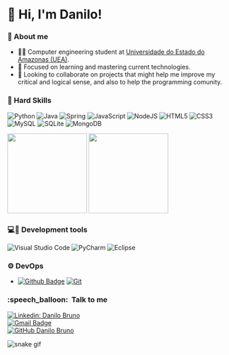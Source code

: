 # 👦 Hi, I'm Danilo! 

### 🙋 About me

- 👨‍🏫 Computer engineering student at <a href=https://www1.uea.edu.br/event.php rel=external target=_blank >Universidade do Estado do Amazonas (UEA)</a>.
- 👀 Focused on learning and mastering current technologies.
- 💞️ Looking to collaborate on projects that might help me improve my critical and logical sense, and also to help the programming comunity.

### 🚀 Hard Skills

![Python](https://img.shields.io/badge/python-3670A0?style=for-the-badge&logo=python&logoColor=ffdd54)
![Java](https://img.shields.io/badge/java-%23ED8B00.svg?style=for-the-badge&logo=openjdk&logoColor=white)
![Spring](https://img.shields.io/badge/spring-%236DB33F.svg?style=for-the-badge&logo=spring&logoColor=white)
![JavaScript](https://img.shields.io/badge/javascript-%23323330.svg?style=for-the-badge&logo=javascript&logoColor=%23F7DF1E)
![NodeJS](https://img.shields.io/badge/node.js-6DA55F?style=for-the-badge&logo=node.js&logoColor=white)
![HTML5](https://img.shields.io/badge/html5-%23E34F26.svg?style=for-the-badge&logo=html5&logoColor=white)
![CSS3](https://img.shields.io/badge/css3-%231572B6.svg?style=for-the-badge&logo=css3&logoColor=white)
![MySQL](https://img.shields.io/badge/mysql-%2300f.svg?style=for-the-badge&logo=mysql&logoColor=white)
![SQLite](https://img.shields.io/badge/sqlite-%2307405e.svg?style=for-the-badge&logo=sqlite&logoColor=white)
![MongoDB](https://img.shields.io/badge/MongoDB-%234ea94b.svg?style=for-the-badge&logo=mongodb&logoColor=white)

<div>
    <img height="180em" src="https://github-readme-stats.vercel.app/api/top-langs/?username=danilobsilv&layout=compact&theme=radical" />
    <img height="180em" src="https://github-readme-stats.vercel.app/api?username=danilobsilv&theme=radical&show_icons=true" />
</div>


### 💻🧰 Development tools
![Visual Studio Code](https://img.shields.io/badge/-Visual%20Studio%20Code-333333?style=flat&logo=visual-studio-code&logoColor=007ACC)
![PyCharm](https://img.shields.io/badge/-PyCharm-333333?style=flat&logo=pycharm&logoColor=ED872D)
![Eclipse](https://img.shields.io/badge/-Eclipse-333333?style=flat&logo=eclipse-ide&logoColor=2C2255)



### ⚙️ DevOps
- [![Github Badge](https://img.shields.io/badge/-Github-000?style=flat-square&logo=Github&logoColor=white&link=https://github.com/danilobsilv)](https://github.com/danilobsilv) <a target="_blank" rel="noopener noreferrer" href="https://camo.githubusercontent.com/3ea1c940cc08da19f16d17ca0c4704397dac1f12a1bb73f1174ae504c3e80a85/68747470733a2f2f696d672e736869656c64732e696f2f62616467652f2d4769742d3333333333333f7374796c653d666c6174266c6f676f3d676974"><img src="https://camo.githubusercontent.com/3ea1c940cc08da19f16d17ca0c4704397dac1f12a1bb73f1174ae504c3e80a85/68747470733a2f2f696d672e736869656c64732e696f2f62616467652f2d4769742d3333333333333f7374796c653d666c6174266c6f676f3d676974" alt="Git" data-canonical-src="https://img.shields.io/badge/-Git-333333?style=flat&amp;logo=git" style="max-width: 100%;"></a>

<h3> :speech_balloon: &nbsp;Talk to me </h3> 

[![Linkedin: Danilo Bruno](https://img.shields.io/badge/-danilobruno-blue?style=flat-square&logo=Linkedin&logoColor=white&link=https://www.linkedin.com/in/danilo-bruno-da-silva-30b917225/)](https://www.linkedin.com/in/danilo-bruno-da-silva-30b917225/)<br>
[![Gmail Badge](https://img.shields.io/badge/-danilobsilv@gmail.com-006bed?style=flat-square&logo=Gmail&logoColor=white&link=mailto:SEU-EMAIL)](mailto:danilobsilv@gmail.com)<br>
[![GitHub Danilo Bruno]( https://img.shields.io/github/followers/danilobsilv?label=follow&style=social)](https://github.com/danilobsilv)


![snake gif](https://github.com/danilobsilv/danilobsilv/blob/output/github-contribution-grid-snake.svg)

